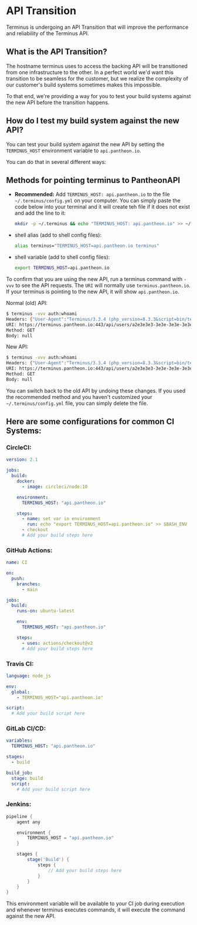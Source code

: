 # API Transition

Terminus is undergoing an API Transition that will improve the performance and reliability of the Terminus API.

## What is the API Transition?

The hostname terminus uses to access the backing API will be transitioned from one infrastructure to the other.
In a perfect world we'd want this transition to be seamless for the customer, but we realize the complexity
of our customer's build systems sometimes makes this impossible.

To that end, we're providing a way for you to test your build systems against the new API before the transition happens.

## How do I test my build system against the new API?

You can test your build system against the new API by setting the `TERMINUS_HOST` environment variable to `api.pantheon.io`.

You can do that in several different ways:

## Methods for pointing terminus to PantheonAPI

*   **Recommended:** Add `TERMINUS_HOST: api.pantheon.io` to the file `~/.terminus/config.yml` on your computer. You can simply paste the code below into your terminal and it will create teh file if it does not exist and add the line to it:

    ```bash
    mkdir -p ~/.terminus && echo "TERMINUS_HOST: api.pantheon.io" >> ~/.terminus/config.yml
    ```

*   shell alias (add to shell config files):

    ```bash
    alias terminus="TERMINUS_HOST=api.pantheon.io terminus"
    ```

*   shell variable (add to shell config files):

    ```bash
    export TERMINUS_HOST=api.pantheon.io
    ```


To confirm that you are using the new API, run a terminus command with `-vvv` to see the API requests. The `URI` will normally use `terminus.pantheon.io`.  If your terminus is pointing to the new API, it will show `api.pantheon.io`.

Normal (old) API:

```bash
$ terminus -vvv auth:whoami
Headers: {"User-Agent":"Terminus/3.3.4 (php_version=8.3.3&script=bin/terminus)","Accept":"application/json","X-Pantheon-Trace-Id":"a2e3e3e3-3e3e-3e3e-3e3e-3e3e3e3e3e3e","X-Pantheon-Terminus-Command":"{\"command\":\"auth:whoami\",\"arguments\":{\"command\":\"auth:whoami\"},\"options\":{\"format\":\"string\",\"fields\":\"\",\"field\":\"\",\"help\":false,\"quiet\":false,\"verbose\":true,\"version\":false,\"ansi\":null,\"no-interaction\":false,\"define\":[],\"yes\":false},\"truncated\":false}","Authorization":"**HIDDEN**"}
URI: https://terminus.pantheon.io:443/api/users/a2e3e3e3-3e3e-3e3e-3e3e-3e3e3e3e3e3e
Method: GET
Body: null
```

New API:

```bash
$ terminus -vvv auth:whoami
Headers: {"User-Agent":"Terminus/3.3.4 (php_version=8.3.3&script=bin/terminus)","Accept":"application/json","X-Pantheon-Trace-Id":"a2e3e3e3-3e3e-3e3e-3e3e-3e3e3e3e3e3e","X-Pantheon-Terminus-Command":"{\"command\":\"auth:whoami\",\"arguments\":{\"command\":\"auth:whoami\"},\"options\":{\"format\":\"string\",\"fields\":\"\",\"field\":\"\",\"help\":false,\"quiet\":false,\"verbose\":true,\"version\":false,\"ansi\":null,\"no-interaction\":false,\"define\":[],\"yes\":false},\"truncated\":false}","Authorization":"**HIDDEN**"}
URI: https://terminus.pantheon.io:443/api/users/a2e3e3e3-3e3e-3e3e-3e3e-3e3e3e3e3e3e
Method: GET
Body: null
```

You can switch back to the old API by undoing these changes.  If you used the recommended method and you haven't customized your `~/.terminus/config.yml` file, you can simply delete the file.

## Here are some configurations for common CI Systems:

### CircleCI:

```yaml
version: 2.1

jobs:
  build:
    docker:
      - image: circleci/node:10

    environment:
      TERMINUS_HOST: "api.pantheon.io"

    steps:
      - name: set var in environment
        run: echo "export TERMINUS_HOST=api.pantheon.io" >> $BASH_ENV
      - checkout
      # Add your build steps here
```

### GitHub Actions:

```yaml
name: CI

on:
  push:
    branches:
      - main

jobs:
  build:
    runs-on: ubuntu-latest

    env:
      TERMINUS_HOST: "api.pantheon.io"

    steps:
      - uses: actions/checkout@v2
      # Add your build steps here
```

### Travis CI:

```yaml
language: node_js

env:
  global:
    - TERMINUS_HOST="api.pantheon.io"

script:
  # Add your build script here
```

### GitLab CI/CD:

```yaml
variables:
  TERMINUS_HOST: "api.pantheon.io"

stages:
  - build

build_job:
  stage: build
  script:
    # Add your build script here
```

### Jenkins:

```groovy
pipeline {
    agent any

    environment {
        TERMINUS_HOST = "api.pantheon.io"
    }

    stages {
        stage('Build') {
            steps {
                // Add your build steps here
            }
        }
    }
}
```

This environment variable will be available to your CI job during execution and whenever terminus executes commands, it will execute the command against the new API.

